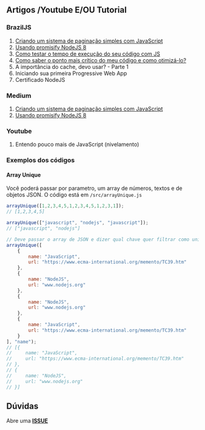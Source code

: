 ## Artigos /Youtube E/OU Tutorial

### BrazilJS
1. [Criando um sistema de paginação simples com JavaScript](https://braziljs.org/blog/criando-um-sistema-de-paginacao-simples-com-javascript/)
2. [Usando promisify NodeJS 8](https://braziljs.org/blog/usando-promisify-nodejs-8/)
3. [Como testar o tempo de execução do seu código com JS](https://braziljs.org/blog/como-testar-o-tempo-de-execucao-seu-codigo-com-js/)
4. [Como saber o ponto mais crítico do meu código e como otimizá-lo?](https://braziljs.org/blog/como-saber-o-ponto-mais-critico-meu-codigo-e-como-otimiza-lo/)
5. A importância do cache, devo usar? - Parte 1
6. Iniciando sua primeira Progressive Web App
7. Certificado NodeJS

### Medium
1. [Criando um sistema de paginação simples com JavaScript](https://medium.com/@renanbastos93/criando-um-sistema-de-pagina%C3%A7%C3%A3o-simples-com-javascript-d2dd853741ea)
2. [Usando promisify NodeJS 8](https://medium.com/@renanbastos93/usando-promisify-nodejs-8-94170ff19460)

### Youtube
1. Entendo pouco mais de JavaScript (nivelamento)

### Exemplos dos códigos

#### Array Unique
 Você poderá passar por parametro, um array de números, textos e de objetos JSON. O código está em `/src/arrayUnique.js`
```js
arrayUnique([1,2,3,4,5,1,2,3,4,5,1,2,3,1]);
// [1,2,3,4,5]

arrayUnique(["javascript", "nodejs", "javascript"]);
// ["javascript", "nodejs"]

// Deve passar o array de JSON e dizer qual chave quer filtrar como unique
arrayUnique([
    {
        name: "JavaScript",
        url: "https://www.ecma-international.org/memento/TC39.htm"
    },
    {
        name: "NodeJS",
        url: "www.nodejs.org"
    },
    {
        name: "NodeJS",
        url: "www.nodejs.org"
    },
    {
        name: "JavaScript",
        url: "https://www.ecma-international.org/memento/TC39.htm"
    }
], "name");
// [{
//     name: "JavaScript",
//     url: "https://www.ecma-international.org/memento/TC39.htm"
// },
// {
//     name: "NodeJS",
//     url: "www.nodejs.org"
// }]
```

## Dúvidas
Abre uma **[ISSUE](https://github.com/renanbastos93/tutoriais/issues)**

